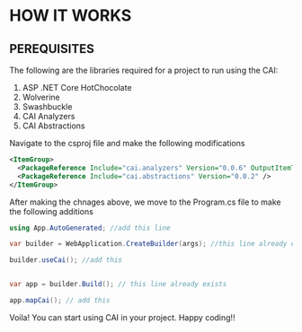 # HOW IT WORKS

## PEREQUISITES
The following are the libraries required for a project to run using the CAI:

1. ASP .NET Core HotChocolate
2. Wolverine
3. Swashbuckle
4. CAI Analyzers
5. CAI Abstractions


Navigate to the csproj file and make the following modifications
```xml
<ItemGroup>
  <PackageReference Include="cai.analyzers" Version="0.0.6" OutputItemType="Analyzer" ReferenceOutputAssembly="false" />
  <PackageReference Include="cai.abstractions" Version="0.0.2" />
</ItemGroup>
```
After making the chnages above, we move to the Program.cs file to make the following additions

```c#
using App.AutoGenerated; //add this line

var builder = WebApplication.CreateBuilder(args); //this line already exists

builder.useCai(); //add this


var app = builder.Build(); // this line already exists

app.mapCai(); // add this


```

Voila! You can start using CAI in your project. Happy coding!!


